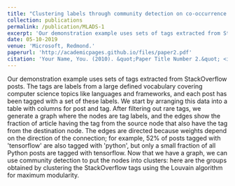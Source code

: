 ```yaml
---
title: "Clustering labels through community detection on co-occurrence graphs."
collection: publications
permalink: /publication/MLADS-1
excerpt: 'Our demonstration example uses sets of tags extracted from StackOverflow posts. The tags are labels from a large defined vocabulary covering computer science topics like languages and frameworks, and each post has been tagged with a set of these labels. We start by arranging this data into a table with columns for post and tag. After filtering out rare tags, we generate a graph where the nodes are tag labels, and the edges show the fraction of article having the tag from the source node that also have the tag from the destination node. The edges are directed because weights depend on the direction of the connection; for example, 52% of posts tagged with 'tensorflow' are also tagged with 'python', but only a small fraction of all Python posts are tagged with tensorflow. Now that we have a graph, we can use community detection to put the nodes into clusters: here are the groups obtained by clustering the StackOverflow tags using the Louvain algorithm for maximum modularity.'
date: 05-10-2019
venue: 'Microsoft, Redmond.'
paperurl: 'http://academicpages.github.io/files/paper2.pdf'
citation: 'Your Name, You. (2010). &quot;Paper Title Number 2.&quot; <i>Journal 1</i>. 1(2).'
---
```

Our demonstration example uses sets of tags extracted from StackOverflow posts. The tags are labels from a large defined vocabulary covering computer science topics like languages and frameworks, and each post has been tagged with a set of these labels. We start by arranging this data into a table with columns for post and tag. After filtering out rare tags, we generate a graph where the nodes are tag labels, and the edges show the fraction of article having the tag from the source node that also have the tag from the destination node. The edges are directed because weights depend on the direction of the connection; for example, 52% of posts tagged with 'tensorflow' are also tagged with 'python', but only a small fraction of all Python posts are tagged with tensorflow. Now that we have a graph, we can use community detection to put the nodes into clusters: here are the groups obtained by clustering the StackOverflow tags using the Louvain algorithm for maximum modularity.
